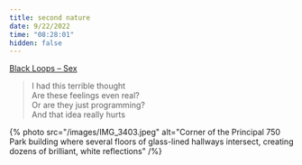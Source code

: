 ```yaml
---
title: second nature
date: 9/22/2022
time: "08:28:01"
hidden: false
---
```


[Black Loops – Sex](https://youtu.be/o7SWnSdWKSM)

> I had this terrible thought  
> Are these feelings even real?  
> Or are they just programming?  
> And that idea really hurts

{% photo src="/images/IMG_3403.jpeg" alt="Corner of the Principal 750 Park building where several floors of glass-lined hallways intersect, creating dozens of brilliant, white reflections" /%}
